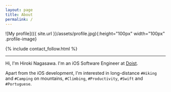 ```yaml
---
layout: page
title: About
permalink: /
---
```


![My profile]({{ site.url }}/assets/profile.jpg){:height="100px" width="100px" .profile-image}

{% include contact_follow.html %}

<hr>

Hi, I'm Hiroki Nagasawa. I'm an iOS Software Engineer at [Doist](https://doist.com).

Apart from the iOS development, I'm interested in long-distance `#Hiking` and `#Camping` on mountains, `#Climbing`, `#Productivity`, `#Swift` and `#Portuguese`.

